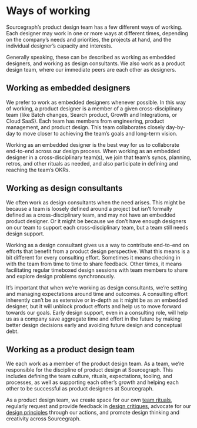 # Ways of working

Sourcegraph’s product design team has a few different ways of working. Each designer may work in one or more ways at different times, depending on the company’s needs and priorities, the projects at hand, and the individual designer’s capacity and interests.

Generally speaking, these can be described as working as embedded designers, and working as design consultants. We also work as a product design team, where our immediate peers are each other as designers.

## Working as embedded designers

We prefer to work as embedded designers whenever possible. In this way of working, a product designer is a member of a given cross-disciplinary team (like Batch changes, Search product, Growth and Integrations, or Cloud SaaS). Each team has members from engineering, product management, and product design. This team collaborates closely day-by-day to move closer to achieving the team’s goals and long-term vision.

Working as an embedded designer is the best way for us to collaborate end-to-end across our design process.
When working as an embedded designer in a cross-disciplinary team(s), we join that team’s syncs, planning, retros, and other rituals as needed, and also participate in defining and reaching the team’s OKRs.

## Working as design consultants

We often work as design consultants when the need arises. This might be because a team is loosely defined around a project but isn’t formally defined as a cross-disciplinary team, and may not have an embedded product designer. Or it might be because we don’t have enough designers on our team to support each cross-disciplinary team, but a team still needs design support.

Working as a design consultant gives us a way to contribute end-to-end on efforts that benefit from a product design perspective. What this means is a bit different for every consulting effort. Sometimes it means checking in with the team from time to time to share feedback. Other times, it means facilitating regular timeboxed design sessions with team members to share and explore design problems synchronously.

It’s important that when we’re working as design consultants, we’re setting and managing expectations around time and outcomes. A consulting effort inherently can’t be as extensive or in-depth as it might be as an embedded designer, but it will unblock product efforts and help us to move forward towards our goals. Early design support, even in a consulting role, will help us as a company save aggregate time and effort in the future by making better design decisions early and avoiding future design and conceptual debt.

## Working as a product design team

We each work as a member of the product design team. As a team, we’re responsible for the discipline of product design at Sourcegraph. This includes defining the team culture, rituals, expectations, tooling, and processes, as well as supporting each other’s growth and helping each other to be successful as product designers at Sourcegraph.

As a product design team, we create space for our own [team rituals](../team_rituals/index.md), regularly request and provide feedback in [design critiques](../design_critiques/index.md), advocate for our [design principles](../../process/index.md#sourcegraph-s-design-principles) through our actions, and promote design thinking and creativity across Sourcegraph.

